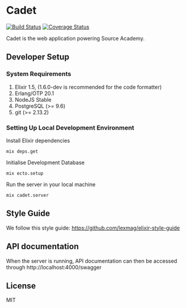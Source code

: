# Cadet

[![Build Status](https://travis-ci.org/source-academy/cadet.svg?branch=master)](https://travis-ci.org/source-academy/cadet)
[![Coverage Status](https://coveralls.io/repos/github/source-academy/cadet/badge.svg?branch=master)](https://coveralls.io/github/source-academy/cadet?branch=master)

Cadet is the web application powering Source Academy.

## Developer Setup

### System Requirements

1. Elixir 1.5, (1.6.0-dev is recommended for the code formatter)
2. Erlang/OTP 20.1
3. NodeJS Stable
4. PostgreSQL (>= 9.6)
5. git (>= 2.13.2)

### Setting Up Local Development Environment

Install Elixir dependencies

    mix deps.get

Initialise Development Database

    mix ecto.setup

Run the server in your local machine

    mix cadet.server


## Style Guide

We follow this style guide: https://github.com/lexmag/elixir-style-guide

## API documentation

When the server is running, API documentation can then be accessed through http://localhost:4000/swagger

## License

MIT
